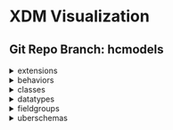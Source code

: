 # XDM Visualization
## Git Repo Branch: hcmodels
<details>
<summary>extensions</summary>
<ul>
<details>
<summary>adobe</summary>
<ul>
<details>
<summary>b2b</summary>
<ul>
<details>
<summary>bizible</summary>
<ul>
<li><a href="http://opensource.adobe.com/xdmVisualization/prod/hcmodels/adobe.b2b.bizible.bizible-account-details.html">bizible-account-details</a></li>
<li><a href="http://opensource.adobe.com/xdmVisualization/prod/hcmodels/adobe.b2b.bizible.bizible-opportunity-details.html">bizible-opportunity-details</a></li>
<li><a href="http://opensource.adobe.com/xdmVisualization/prod/hcmodels/adobe.b2b.bizible.bizible-person-details.html">bizible-person-details</a></li>
</ul>
</details>
<details>
<summary>marketo</summary>
<ul>
<li><a href="http://opensource.adobe.com/xdmVisualization/prod/hcmodels/adobe.b2b.marketo.marketo-web-url.html">marketo-web-url</a></li>
</ul>
</details>
</ul>
</details>
<details>
<summary>experience</summary>
<ul>
<li><a href="http://opensource.adobe.com/xdmVisualization/prod/hcmodels/adobe.experience.aam-experienceevent.html">aam-experienceevent</a></li>
<li><a href="http://opensource.adobe.com/xdmVisualization/prod/hcmodels/adobe.experience.adcloud-experienceevent.html">adcloud-experienceevent</a></li>
<li><a href="http://opensource.adobe.com/xdmVisualization/prod/hcmodels/adobe.experience.adcloud-profile.html">adcloud-profile</a></li>
<details>
<summary>adcloud</summary>
<ul>
<li><a href="http://opensource.adobe.com/xdmVisualization/prod/hcmodels/adobe.experience.adcloud.adcloudsegment.html">adcloudsegment</a></li>
<li><a href="http://opensource.adobe.com/xdmVisualization/prod/hcmodels/adobe.experience.adcloud.addeliverydetails.html">addeliverydetails</a></li>
<li><a href="http://opensource.adobe.com/xdmVisualization/prod/hcmodels/adobe.experience.adcloud.advertisement.html">advertisement</a></li>
<li><a href="http://opensource.adobe.com/xdmVisualization/prod/hcmodels/adobe.experience.adcloud.attributedconversionmodel.html">attributedconversionmodel</a></li>
<li><a href="http://opensource.adobe.com/xdmVisualization/prod/hcmodels/adobe.experience.adcloud.campaign.html">campaign</a></li>
<li><a href="http://opensource.adobe.com/xdmVisualization/prod/hcmodels/adobe.experience.adcloud.conversiondetails.html">conversiondetails</a></li>
<li><a href="http://opensource.adobe.com/xdmVisualization/prod/hcmodels/adobe.experience.adcloud.creative.html">creative</a></li>
<li><a href="http://opensource.adobe.com/xdmVisualization/prod/hcmodels/adobe.experience.adcloud.creative-event.html">creative-event</a></li>
<details>
<summary>dsp</summary>
<ul>
<li><a href="http://opensource.adobe.com/xdmVisualization/prod/hcmodels/adobe.experience.adcloud.dsp.account.html">account</a></li>
<li><a href="http://opensource.adobe.com/xdmVisualization/prod/hcmodels/adobe.experience.adcloud.dsp.advertisement.html">advertisement</a></li>
<li><a href="http://opensource.adobe.com/xdmVisualization/prod/hcmodels/adobe.experience.adcloud.dsp.advertiser.html">advertiser</a></li>
<li><a href="http://opensource.adobe.com/xdmVisualization/prod/hcmodels/adobe.experience.adcloud.dsp.campaign.html">campaign</a></li>
<li><a href="http://opensource.adobe.com/xdmVisualization/prod/hcmodels/adobe.experience.adcloud.dsp.package.html">package</a></li>
<li><a href="http://opensource.adobe.com/xdmVisualization/prod/hcmodels/adobe.experience.adcloud.dsp.placement.html">placement</a></li>
<li><a href="http://opensource.adobe.com/xdmVisualization/prod/hcmodels/adobe.experience.adcloud.dsp.promotedvideo.html">promotedvideo</a></li>
<li><a href="http://opensource.adobe.com/xdmVisualization/prod/hcmodels/adobe.experience.adcloud.dsp.site.html">site</a></li>
</ul>
</details>
<li><a href="http://opensource.adobe.com/xdmVisualization/prod/hcmodels/adobe.experience.adcloud.experienceevent-all.html">experienceevent-all</a></li>
<li><a href="http://opensource.adobe.com/xdmVisualization/prod/hcmodels/adobe.experience.adcloud.fees.html">fees</a></li>
<li><a href="http://opensource.adobe.com/xdmVisualization/prod/hcmodels/adobe.experience.adcloud.inventory.html">inventory</a></li>
<li><a href="http://opensource.adobe.com/xdmVisualization/prod/hcmodels/adobe.experience.adcloud.partnerdata.html">partnerdata</a></li>
<li><a href="http://opensource.adobe.com/xdmVisualization/prod/hcmodels/adobe.experience.adcloud.productdetails.html">productdetails</a></li>
<li><a href="http://opensource.adobe.com/xdmVisualization/prod/hcmodels/adobe.experience.adcloud.profile-all.html">profile-all</a></li>
<details>
<summary>searchads</summary>
<ul>
<li><a href="http://opensource.adobe.com/xdmVisualization/prod/hcmodels/adobe.experience.adcloud.searchads.account.html">account</a></li>
<li><a href="http://opensource.adobe.com/xdmVisualization/prod/hcmodels/adobe.experience.adcloud.searchads.adgroup.html">adgroup</a></li>
<li><a href="http://opensource.adobe.com/xdmVisualization/prod/hcmodels/adobe.experience.adcloud.searchads.aggregateperformancebyad.html">aggregateperformancebyad</a></li>
<li><a href="http://opensource.adobe.com/xdmVisualization/prod/hcmodels/adobe.experience.adcloud.searchads.aggregateperformancebyadbykeyword.html">aggregateperformancebyadbykeyword</a></li>
<li><a href="http://opensource.adobe.com/xdmVisualization/prod/hcmodels/adobe.experience.adcloud.searchads.aggregateperformancebykeyword.html">aggregateperformancebykeyword</a></li>
<li><a href="http://opensource.adobe.com/xdmVisualization/prod/hcmodels/adobe.experience.adcloud.searchads.campaign.html">campaign</a></li>
<li><a href="http://opensource.adobe.com/xdmVisualization/prod/hcmodels/adobe.experience.adcloud.searchads.platform.html">platform</a></li>
<li><a href="http://opensource.adobe.com/xdmVisualization/prod/hcmodels/adobe.experience.adcloud.searchads.portfolio.html">portfolio</a></li>
<li><a href="http://opensource.adobe.com/xdmVisualization/prod/hcmodels/adobe.experience.adcloud.searchads.transactionproperties.html">transactionproperties</a></li>
</ul>
</details>
<details>
<summary>searchadvertising</summary>
<ul>
<li><a href="http://opensource.adobe.com/xdmVisualization/prod/hcmodels/adobe.experience.adcloud.searchadvertising.account.html">account</a></li>
<li><a href="http://opensource.adobe.com/xdmVisualization/prod/hcmodels/adobe.experience.adcloud.searchadvertising.adgroup.html">adgroup</a></li>
<li><a href="http://opensource.adobe.com/xdmVisualization/prod/hcmodels/adobe.experience.adcloud.searchadvertising.aggregateperformancebyad.html">aggregateperformancebyad</a></li>
<li><a href="http://opensource.adobe.com/xdmVisualization/prod/hcmodels/adobe.experience.adcloud.searchadvertising.aggregateperformancebyadbykeyword.html">aggregateperformancebyadbykeyword</a></li>
<li><a href="http://opensource.adobe.com/xdmVisualization/prod/hcmodels/adobe.experience.adcloud.searchadvertising.aggregateperformancebykeyword.html">aggregateperformancebykeyword</a></li>
<li><a href="http://opensource.adobe.com/xdmVisualization/prod/hcmodels/adobe.experience.adcloud.searchadvertising.campaign.html">campaign</a></li>
<li><a href="http://opensource.adobe.com/xdmVisualization/prod/hcmodels/adobe.experience.adcloud.searchadvertising.portfolio.html">portfolio</a></li>
</ul>
</details>
<li><a href="http://opensource.adobe.com/xdmVisualization/prod/hcmodels/adobe.experience.adcloud.segment.html">segment</a></li>
<li><a href="http://opensource.adobe.com/xdmVisualization/prod/hcmodels/adobe.experience.adcloud.stitch.html">stitch</a></li>
<li><a href="http://opensource.adobe.com/xdmVisualization/prod/hcmodels/adobe.experience.adcloud.syncedremarketingaudience.html">syncedremarketingaudience</a></li>
</ul>
</details>
<li><a href="http://opensource.adobe.com/xdmVisualization/prod/hcmodels/adobe.experience.aep-mobile-lifecycle-details.html">aep-mobile-lifecycle-details</a></li>
<li><a href="http://opensource.adobe.com/xdmVisualization/prod/hcmodels/adobe.experience.aep-web-sdk-experienceevent.html">aep-web-sdk-experienceevent</a></li>
<li><a href="http://opensource.adobe.com/xdmVisualization/prod/hcmodels/adobe.experience.analytics-experienceevent.html">analytics-experienceevent</a></li>
<details>
<summary>analytics</summary>
<ul>
<li><a href="http://opensource.adobe.com/xdmVisualization/prod/hcmodels/adobe.experience.analytics.commerce.html">commerce</a></li>
<li><a href="http://opensource.adobe.com/xdmVisualization/prod/hcmodels/adobe.experience.analytics.evars.html">evars</a></li>
<li><a href="http://opensource.adobe.com/xdmVisualization/prod/hcmodels/adobe.experience.analytics.events.html">events</a></li>
<li><a href="http://opensource.adobe.com/xdmVisualization/prod/hcmodels/adobe.experience.analytics.experienceevent-all.html">experienceevent-all</a></li>
<li><a href="http://opensource.adobe.com/xdmVisualization/prod/hcmodels/adobe.experience.analytics.keyedlist.html">keyedlist</a></li>
<li><a href="http://opensource.adobe.com/xdmVisualization/prod/hcmodels/adobe.experience.analytics.keyvalue.html">keyvalue</a></li>
<li><a href="http://opensource.adobe.com/xdmVisualization/prod/hcmodels/adobe.experience.analytics.listdetails.html">listdetails</a></li>
<li><a href="http://opensource.adobe.com/xdmVisualization/prod/hcmodels/adobe.experience.analytics.productlistitem.html">productlistitem</a></li>
</ul>
</details>
<details>
<summary>audiencemanager</summary>
<ul>
<li><a href="http://opensource.adobe.com/xdmVisualization/prod/hcmodels/adobe.experience.audiencemanager.experienceevent-all.html">experienceevent-all</a></li>
<li><a href="http://opensource.adobe.com/xdmVisualization/prod/hcmodels/adobe.experience.audiencemanager.segmentdefinition.html">segmentdefinition</a></li>
<li><a href="http://opensource.adobe.com/xdmVisualization/prod/hcmodels/adobe.experience.audiencemanager.segmentfolder.html">segmentfolder</a></li>
</ul>
</details>
<li><a href="http://opensource.adobe.com/xdmVisualization/prod/hcmodels/adobe.experience.campaign-experienceevent.html">campaign-experienceevent</a></li>
<details>
<summary>campaign</summary>
<ul>
<li><a href="http://opensource.adobe.com/xdmVisualization/prod/hcmodels/adobe.experience.campaign.address.html">address</a></li>
<li><a href="http://opensource.adobe.com/xdmVisualization/prod/hcmodels/adobe.experience.campaign.experienceevent-all.html">experienceevent-all</a></li>
<li><a href="http://opensource.adobe.com/xdmVisualization/prod/hcmodels/adobe.experience.campaign.experienceevent-campaign-delivery-log.html">experienceevent-campaign-delivery-log</a></li>
<li><a href="http://opensource.adobe.com/xdmVisualization/prod/hcmodels/adobe.experience.campaign.experienceevent-campaign-tracking-log.html">experienceevent-campaign-tracking-log</a></li>
<li><a href="http://opensource.adobe.com/xdmVisualization/prod/hcmodels/adobe.experience.campaign.experienceevent-profile-owning-entities.html">experienceevent-profile-owning-entities</a></li>
<li><a href="http://opensource.adobe.com/xdmVisualization/prod/hcmodels/adobe.experience.campaign.experienceevent-profile-personal-details.html">experienceevent-profile-personal-details</a></li>
<li><a href="http://opensource.adobe.com/xdmVisualization/prod/hcmodels/adobe.experience.campaign.experienceevent-profile-preferences-details.html">experienceevent-profile-preferences-details</a></li>
<li><a href="http://opensource.adobe.com/xdmVisualization/prod/hcmodels/adobe.experience.campaign.experienceevent-profile-push-details.html">experienceevent-profile-push-details</a></li>
<li><a href="http://opensource.adobe.com/xdmVisualization/prod/hcmodels/adobe.experience.campaign.experienceevent-profile-segmentation.html">experienceevent-profile-segmentation</a></li>
<li><a href="http://opensource.adobe.com/xdmVisualization/prod/hcmodels/adobe.experience.campaign.experienceevent-profile-subscriptions.html">experienceevent-profile-subscriptions</a></li>
<li><a href="http://opensource.adobe.com/xdmVisualization/prod/hcmodels/adobe.experience.campaign.experienceevent-profile-test-profile.html">experienceevent-profile-test-profile</a></li>
<li><a href="http://opensource.adobe.com/xdmVisualization/prod/hcmodels/adobe.experience.campaign.experienceevent-profile-work-details.html">experienceevent-profile-work-details</a></li>
<li><a href="http://opensource.adobe.com/xdmVisualization/prod/hcmodels/adobe.experience.campaign.feedbackevent.html">feedbackevent</a></li>
<li><a href="http://opensource.adobe.com/xdmVisualization/prod/hcmodels/adobe.experience.campaign.journeyaifatigue.html">journeyaifatigue</a></li>
<li><a href="http://opensource.adobe.com/xdmVisualization/prod/hcmodels/adobe.experience.campaign.journeyaiscores.html">journeyaiscores</a></li>
<li><a href="http://opensource.adobe.com/xdmVisualization/prod/hcmodels/adobe.experience.campaign.mutationevent.html">mutationevent</a></li>
<li><a href="http://opensource.adobe.com/xdmVisualization/prod/hcmodels/adobe.experience.campaign.notificationsubscription.html">notificationsubscription</a></li>
<li><a href="http://opensource.adobe.com/xdmVisualization/prod/hcmodels/adobe.experience.campaign.notificationsubscriptiontarget.html">notificationsubscriptiontarget</a></li>
<li><a href="http://opensource.adobe.com/xdmVisualization/prod/hcmodels/adobe.experience.campaign.notificationunsubscriptiondetails.html">notificationunsubscriptiondetails</a></li>
<li><a href="http://opensource.adobe.com/xdmVisualization/prod/hcmodels/adobe.experience.campaign.offer-detail.html">offer-detail</a></li>
<li><a href="http://opensource.adobe.com/xdmVisualization/prod/hcmodels/adobe.experience.campaign.offer-proposition-detail.html">offer-proposition-detail</a></li>
<li><a href="http://opensource.adobe.com/xdmVisualization/prod/hcmodels/adobe.experience.campaign.offer-response-detail.html">offer-response-detail</a></li>
<details>
<summary>orchestration</summary>
<ul>
<li><a href="http://opensource.adobe.com/xdmVisualization/prod/hcmodels/adobe.experience.campaign.orchestration.eventid.html">eventid</a></li>
<li><a href="http://opensource.adobe.com/xdmVisualization/prod/hcmodels/adobe.experience.campaign.orchestration.experienceevent.html">experienceevent</a></li>
<li><a href="http://opensource.adobe.com/xdmVisualization/prod/hcmodels/adobe.experience.campaign.orchestration.orchestrationdetails.html">orchestrationdetails</a></li>
<li><a href="http://opensource.adobe.com/xdmVisualization/prod/hcmodels/adobe.experience.campaign.orchestration.reportingevent.html">reportingevent</a></li>
<li><a href="http://opensource.adobe.com/xdmVisualization/prod/hcmodels/adobe.experience.campaign.orchestration.reportingeventmetrics.html">reportingeventmetrics</a></li>
<li><a href="http://opensource.adobe.com/xdmVisualization/prod/hcmodels/adobe.experience.campaign.orchestration.reportingexternalevent.html">reportingexternalevent</a></li>
</ul>
</details>
<li><a href="http://opensource.adobe.com/xdmVisualization/prod/hcmodels/adobe.experience.campaign.profile-all.html">profile-all</a></li>
<li><a href="http://opensource.adobe.com/xdmVisualization/prod/hcmodels/adobe.experience.campaign.profile-snapshot.html">profile-snapshot</a></li>
</ul>
</details>
<li><a href="http://opensource.adobe.com/xdmVisualization/prod/hcmodels/adobe.experience.consumer-experienceevent.html">consumer-experienceevent</a></li>
<details>
<summary>customerJourneyManagement</summary>
<ul>
<li><a href="http://opensource.adobe.com/xdmVisualization/prod/hcmodels/adobe.experience.customerJourneyManagement.message-delivery-feedback.html">message-delivery-feedback</a></li>
<li><a href="http://opensource.adobe.com/xdmVisualization/prod/hcmodels/adobe.experience.customerJourneyManagement.message-interaction.html">message-interaction</a></li>
<li><a href="http://opensource.adobe.com/xdmVisualization/prod/hcmodels/adobe.experience.customerJourneyManagement.messageexecution.html">messageexecution</a></li>
<li><a href="http://opensource.adobe.com/xdmVisualization/prod/hcmodels/adobe.experience.customerJourneyManagement.messageprofile.html">messageprofile</a></li>
<li><a href="http://opensource.adobe.com/xdmVisualization/prod/hcmodels/adobe.experience.customerJourneyManagement.offers.html">offers</a></li>
<li><a href="http://opensource.adobe.com/xdmVisualization/prod/hcmodels/adobe.experience.customerJourneyManagement.processing-flow-timeline.html">processing-flow-timeline</a></li>
<li><a href="http://opensource.adobe.com/xdmVisualization/prod/hcmodels/adobe.experience.customerJourneyManagement.profile-counters-v2.html">profile-counters-v2</a></li>
<li><a href="http://opensource.adobe.com/xdmVisualization/prod/hcmodels/adobe.experience.customerJourneyManagement.secondary-recipient-detail.html">secondary-recipient-detail</a></li>
</ul>
</details>
<details>
<summary>decisioning</summary>
<ul>
<li><a href="http://opensource.adobe.com/xdmVisualization/prod/hcmodels/adobe.experience.decisioning.activity.html">activity</a></li>
<li><a href="http://opensource.adobe.com/xdmVisualization/prod/hcmodels/adobe.experience.decisioning.activity-detail.html">activity-detail</a></li>
<li><a href="http://opensource.adobe.com/xdmVisualization/prod/hcmodels/adobe.experience.decisioning.calendar-constraint-details.html">calendar-constraint-details</a></li>
<li><a href="http://opensource.adobe.com/xdmVisualization/prod/hcmodels/adobe.experience.decisioning.calendar-constraints.html">calendar-constraints</a></li>
<li><a href="http://opensource.adobe.com/xdmVisualization/prod/hcmodels/adobe.experience.decisioning.content-component-details.html">content-component-details</a></li>
<li><a href="http://opensource.adobe.com/xdmVisualization/prod/hcmodels/adobe.experience.decisioning.content-details.html">content-details</a></li>
<li><a href="http://opensource.adobe.com/xdmVisualization/prod/hcmodels/adobe.experience.decisioning.contents.html">contents</a></li>
<li><a href="http://opensource.adobe.com/xdmVisualization/prod/hcmodels/adobe.experience.decisioning.criteria.html">criteria</a></li>
<li><a href="http://opensource.adobe.com/xdmVisualization/prod/hcmodels/adobe.experience.decisioning.criterion-details.html">criterion-details</a></li>
<li><a href="http://opensource.adobe.com/xdmVisualization/prod/hcmodels/adobe.experience.decisioning.decision-scope.html">decision-scope</a></li>
<li><a href="http://opensource.adobe.com/xdmVisualization/prod/hcmodels/adobe.experience.decisioning.decisionevent.html">decisionevent</a></li>
<li><a href="http://opensource.adobe.com/xdmVisualization/prod/hcmodels/adobe.experience.decisioning.decisionevent-all.html">decisionevent-all</a></li>
<li><a href="http://opensource.adobe.com/xdmVisualization/prod/hcmodels/adobe.experience.decisioning.experienceevent-proposition-interaction.html">experienceevent-proposition-interaction</a></li>
<li><a href="http://opensource.adobe.com/xdmVisualization/prod/hcmodels/adobe.experience.decisioning.fallback-content-option.html">fallback-content-option</a></li>
<li><a href="http://opensource.adobe.com/xdmVisualization/prod/hcmodels/adobe.experience.decisioning.filter.html">filter</a></li>
<li><a href="http://opensource.adobe.com/xdmVisualization/prod/hcmodels/adobe.experience.decisioning.frequency-capping-constraints.html">frequency-capping-constraints</a></li>
<li><a href="http://opensource.adobe.com/xdmVisualization/prod/hcmodels/adobe.experience.decisioning.interaction-measurement-details.html">interaction-measurement-details</a></li>
<li><a href="http://opensource.adobe.com/xdmVisualization/prod/hcmodels/adobe.experience.decisioning.lifecycle-status.html">lifecycle-status</a></li>
<li><a href="http://opensource.adobe.com/xdmVisualization/prod/hcmodels/adobe.experience.decisioning.option.html">option</a></li>
<li><a href="http://opensource.adobe.com/xdmVisualization/prod/hcmodels/adobe.experience.decisioning.option-detail.html">option-detail</a></li>
<li><a href="http://opensource.adobe.com/xdmVisualization/prod/hcmodels/adobe.experience.decisioning.option-selection-details.html">option-selection-details</a></li>
<li><a href="http://opensource.adobe.com/xdmVisualization/prod/hcmodels/adobe.experience.decisioning.personalized-content-option.html">personalized-content-option</a></li>
<li><a href="http://opensource.adobe.com/xdmVisualization/prod/hcmodels/adobe.experience.decisioning.placement.html">placement</a></li>
<li><a href="http://opensource.adobe.com/xdmVisualization/prod/hcmodels/adobe.experience.decisioning.placement-detail.html">placement-detail</a></li>
<li><a href="http://opensource.adobe.com/xdmVisualization/prod/hcmodels/adobe.experience.decisioning.profile-constraint-details.html">profile-constraint-details</a></li>
<li><a href="http://opensource.adobe.com/xdmVisualization/prod/hcmodels/adobe.experience.decisioning.profile-constraints.html">profile-constraints</a></li>
<li><a href="http://opensource.adobe.com/xdmVisualization/prod/hcmodels/adobe.experience.decisioning.proposition.html">proposition</a></li>
<li><a href="http://opensource.adobe.com/xdmVisualization/prod/hcmodels/adobe.experience.decisioning.proposition-detail.html">proposition-detail</a></li>
<li><a href="http://opensource.adobe.com/xdmVisualization/prod/hcmodels/adobe.experience.decisioning.proposition-details.html">proposition-details</a></li>
<li><a href="http://opensource.adobe.com/xdmVisualization/prod/hcmodels/adobe.experience.decisioning.proposition-interaction-detail.html">proposition-interaction-detail</a></li>
<li><a href="http://opensource.adobe.com/xdmVisualization/prod/hcmodels/adobe.experience.decisioning.proposition-metric-profile.html">proposition-metric-profile</a></li>
<li><a href="http://opensource.adobe.com/xdmVisualization/prod/hcmodels/adobe.experience.decisioning.proposition-metric-total.html">proposition-metric-total</a></li>
<li><a href="http://opensource.adobe.com/xdmVisualization/prod/hcmodels/adobe.experience.decisioning.ranking.html">ranking</a></li>
<li><a href="http://opensource.adobe.com/xdmVisualization/prod/hcmodels/adobe.experience.decisioning.ranking-details.html">ranking-details</a></li>
<li><a href="http://opensource.adobe.com/xdmVisualization/prod/hcmodels/adobe.experience.decisioning.scope-details.html">scope-details</a></li>
<li><a href="http://opensource.adobe.com/xdmVisualization/prod/hcmodels/adobe.experience.decisioning.strategy-details.html">strategy-details</a></li>
<li><a href="http://opensource.adobe.com/xdmVisualization/prod/hcmodels/adobe.experience.decisioning.tag.html">tag</a></li>
<li><a href="http://opensource.adobe.com/xdmVisualization/prod/hcmodels/adobe.experience.decisioning.tags.html">tags</a></li>
</ul>
</details>
<li><a href="http://opensource.adobe.com/xdmVisualization/prod/hcmodels/adobe.experience.edge-autofilled-environment-details.html">edge-autofilled-environment-details</a></li>
<li><a href="http://opensource.adobe.com/xdmVisualization/prod/hcmodels/adobe.experience.experienceevent-edgeregion.html">experienceevent-edgeregion</a></li>
<li><a href="http://opensource.adobe.com/xdmVisualization/prod/hcmodels/adobe.experience.implementations.html">implementations</a></li>
<li><a href="http://opensource.adobe.com/xdmVisualization/prod/hcmodels/adobe.experience.implementations-ext.html">implementations-ext</a></li>
<details>
<summary>intelligentServices</summary>
<ul>
<li><a href="http://opensource.adobe.com/xdmVisualization/prod/hcmodels/adobe.experience.intelligentServices.profile-journeyai-engagementscores.html">profile-journeyai-engagementscores</a></li>
<li><a href="http://opensource.adobe.com/xdmVisualization/prod/hcmodels/adobe.experience.intelligentServices.profile-journeyai-sendtimeoptimization.html">profile-journeyai-sendtimeoptimization</a></li>
</ul>
</details>
<details>
<summary>journeyOrchestration</summary>
<ul>
<li><a href="http://opensource.adobe.com/xdmVisualization/prod/hcmodels/adobe.experience.journeyOrchestration.journeyOrchestrationClassification.html">journeyOrchestrationClassification</a></li>
<li><a href="http://opensource.adobe.com/xdmVisualization/prod/hcmodels/adobe.experience.journeyOrchestration.journeyOrchestrationDebugInfo.html">journeyOrchestrationDebugInfo</a></li>
<li><a href="http://opensource.adobe.com/xdmVisualization/prod/hcmodels/adobe.experience.journeyOrchestration.journeyOrchestrationIdentity.html">journeyOrchestrationIdentity</a></li>
<li><a href="http://opensource.adobe.com/xdmVisualization/prod/hcmodels/adobe.experience.journeyOrchestration.journeyOrchestrationJourney.html">journeyOrchestrationJourney</a></li>
<li><a href="http://opensource.adobe.com/xdmVisualization/prod/hcmodels/adobe.experience.journeyOrchestration.journeyOrchestrationServiceEventsDispatcher.html">journeyOrchestrationServiceEventsDispatcher</a></li>
<li><a href="http://opensource.adobe.com/xdmVisualization/prod/hcmodels/adobe.experience.journeyOrchestration.journeyOrchestrationServiceEventsSegmentExportJob.html">journeyOrchestrationServiceEventsSegmentExportJob</a></li>
<li><a href="http://opensource.adobe.com/xdmVisualization/prod/hcmodels/adobe.experience.journeyOrchestration.journeyOrchestrationServiceEventsStateMachine.html">journeyOrchestrationServiceEventsStateMachine</a></li>
<details>
<summary>stepEvents</summary>
<ul>
<li><a href="http://opensource.adobe.com/xdmVisualization/prod/hcmodels/adobe.experience.journeyOrchestration.stepEvents.journeyClass.html">journeyClass</a></li>
<li><a href="http://opensource.adobe.com/xdmVisualization/prod/hcmodels/adobe.experience.journeyOrchestration.stepEvents.journeyStepEventActionExecutionFieldsMixin.html">journeyStepEventActionExecutionFieldsMixin</a></li>
<li><a href="http://opensource.adobe.com/xdmVisualization/prod/hcmodels/adobe.experience.journeyOrchestration.stepEvents.journeyStepEventClass.html">journeyStepEventClass</a></li>
<li><a href="http://opensource.adobe.com/xdmVisualization/prod/hcmodels/adobe.experience.journeyOrchestration.stepEvents.journeyStepEventCommonFieldsMixin.html">journeyStepEventCommonFieldsMixin</a></li>
<li><a href="http://opensource.adobe.com/xdmVisualization/prod/hcmodels/adobe.experience.journeyOrchestration.stepEvents.journeyStepEventDataFetchFieldsMixin.html">journeyStepEventDataFetchFieldsMixin</a></li>
<li><a href="http://opensource.adobe.com/xdmVisualization/prod/hcmodels/adobe.experience.journeyOrchestration.stepEvents.journeyStepEventIdentityFieldsMixin.html">journeyStepEventIdentityFieldsMixin</a></li>
<li><a href="http://opensource.adobe.com/xdmVisualization/prod/hcmodels/adobe.experience.journeyOrchestration.stepEvents.journeyStepEventJourneyFieldsMixin.html">journeyStepEventJourneyFieldsMixin</a></li>
</ul>
</details>
</ul>
</details>
<li><a href="http://opensource.adobe.com/xdmVisualization/prod/hcmodels/adobe.experience.mobile-lifecycle-details-test.html">mobile-lifecycle-details-test</a></li>
<details>
<summary>offer-management</summary>
<ul>
<li><a href="http://opensource.adobe.com/xdmVisualization/prod/hcmodels/adobe.experience.offer-management.offer-activity-detail.html">offer-activity-detail</a></li>
<li><a href="http://opensource.adobe.com/xdmVisualization/prod/hcmodels/adobe.experience.offer-management.offer-detail.html">offer-detail</a></li>
<li><a href="http://opensource.adobe.com/xdmVisualization/prod/hcmodels/adobe.experience.offer-management.proposition-response-detail.html">proposition-response-detail</a></li>
</ul>
</details>
<li><a href="http://opensource.adobe.com/xdmVisualization/prod/hcmodels/adobe.experience.profile-edgeregion.html">profile-edgeregion</a></li>
<details>
<summary>profile</summary>
<ul>
<li><a href="http://opensource.adobe.com/xdmVisualization/prod/hcmodels/adobe.experience.profile.experienceevent-shared.html">experienceevent-shared</a></li>
<li><a href="http://opensource.adobe.com/xdmVisualization/prod/hcmodels/adobe.experience.profile.profile-all.html">profile-all</a></li>
</ul>
</details>
<li><a href="http://opensource.adobe.com/xdmVisualization/prod/hcmodels/adobe.experience.target-experienceevent.html">target-experienceevent</a></li>
<details>
<summary>target</summary>
<ul>
<details>
<summary>activity</summary>
<ul>
<details>
<summary>activityevent</summary>
<ul>
<li><a href="http://opensource.adobe.com/xdmVisualization/prod/hcmodels/adobe.experience.target.activity.activityevent.context.html">context</a></li>
<li><a href="http://opensource.adobe.com/xdmVisualization/prod/hcmodels/adobe.experience.target.activity.activityevent.optionevent.html">optionevent</a></li>
<li><a href="http://opensource.adobe.com/xdmVisualization/prod/hcmodels/adobe.experience.target.activity.activityevent.segmentevent.html">segmentevent</a></li>
</ul>
</details>
<li><a href="http://opensource.adobe.com/xdmVisualization/prod/hcmodels/adobe.experience.target.activity.preview.html">preview</a></li>
</ul>
</details>
<li><a href="http://opensource.adobe.com/xdmVisualization/prod/hcmodels/adobe.experience.target.experienceevent-all.html">experienceevent-all</a></li>
<li><a href="http://opensource.adobe.com/xdmVisualization/prod/hcmodels/adobe.experience.target.experienceevent-shared.html">experienceevent-shared</a></li>
</ul>
</details>
<details>
<summary>workfront</summary>
<ul>
<li><a href="http://opensource.adobe.com/xdmVisualization/prod/hcmodels/adobe.experience.workfront.changeevent.html">changeevent</a></li>
<li><a href="http://opensource.adobe.com/xdmVisualization/prod/hcmodels/adobe.experience.workfront.opTask.html">opTask</a></li>
<li><a href="http://opensource.adobe.com/xdmVisualization/prod/hcmodels/adobe.experience.workfront.portfolio.html">portfolio</a></li>
<li><a href="http://opensource.adobe.com/xdmVisualization/prod/hcmodels/adobe.experience.workfront.program.html">program</a></li>
<li><a href="http://opensource.adobe.com/xdmVisualization/prod/hcmodels/adobe.experience.workfront.project.html">project</a></li>
<li><a href="http://opensource.adobe.com/xdmVisualization/prod/hcmodels/adobe.experience.workfront.task.html">task</a></li>
<li><a href="http://opensource.adobe.com/xdmVisualization/prod/hcmodels/adobe.experience.workfront.workobject.html">workobject</a></li>
</ul>
</details>
</ul>
</details>
</ul>
</details>
<details>
<summary>airship</summary>
<ul>
<li><a href="http://opensource.adobe.com/xdmVisualization/prod/hcmodels/airship.airship-event.html">airship-event</a></li>
</ul>
</details>
<details>
<summary>facebook</summary>
<ul>
<li><a href="http://opensource.adobe.com/xdmVisualization/prod/hcmodels/facebook.facebook-conversion-event.html">facebook-conversion-event</a></li>
</ul>
</details>
</ul>
</details>
<details>
<summary>behaviors</summary>
<ul>
<li><a href="http://opensource.adobe.com/xdmVisualization/prod/hcmodels/behaviors.record.html">record</a></li>
<li><a href="http://opensource.adobe.com/xdmVisualization/prod/hcmodels/behaviors.time-series.html">time-series</a></li>
</ul>
</details>
<details>
<summary>classes</summary>
<ul>
<li><a href="http://opensource.adobe.com/xdmVisualization/prod/hcmodels/classes.aircraft.html">aircraft</a></li>
<details>
<summary>b2b</summary>
<ul>
<li><a href="http://opensource.adobe.com/xdmVisualization/prod/hcmodels/classes.b2b.account.html">account</a></li>
<li><a href="http://opensource.adobe.com/xdmVisualization/prod/hcmodels/classes.b2b.account-person.html">account-person</a></li>
<li><a href="http://opensource.adobe.com/xdmVisualization/prod/hcmodels/classes.b2b.marketing-list.html">marketing-list</a></li>
<li><a href="http://opensource.adobe.com/xdmVisualization/prod/hcmodels/classes.b2b.marketing-list-member.html">marketing-list-member</a></li>
<li><a href="http://opensource.adobe.com/xdmVisualization/prod/hcmodels/classes.b2b.opportunity.html">opportunity</a></li>
<li><a href="http://opensource.adobe.com/xdmVisualization/prod/hcmodels/classes.b2b.opportunity-contact-role.html">opportunity-contact-role</a></li>
<li><a href="http://opensource.adobe.com/xdmVisualization/prod/hcmodels/classes.b2b.opportunity-person.html">opportunity-person</a></li>
</ul>
</details>
<li><a href="http://opensource.adobe.com/xdmVisualization/prod/hcmodels/classes.campaign.html">campaign</a></li>
<li><a href="http://opensource.adobe.com/xdmVisualization/prod/hcmodels/classes.campaign-member.html">campaign-member</a></li>
<li><a href="http://opensource.adobe.com/xdmVisualization/prod/hcmodels/classes.experienceevent.html">experienceevent</a></li>
<details>
<summary>fsi</summary>
<ul>
<li><a href="http://opensource.adobe.com/xdmVisualization/prod/hcmodels/classes.fsi.atm.html">atm</a></li>
<li><a href="http://opensource.adobe.com/xdmVisualization/prod/hcmodels/classes.fsi.branch.html">branch</a></li>
<li><a href="http://opensource.adobe.com/xdmVisualization/prod/hcmodels/classes.fsi.policy.html">policy</a></li>
</ul>
</details>
<li><a href="http://opensource.adobe.com/xdmVisualization/prod/hcmodels/classes.graphs.html">graphs</a></li>
<li><a href="http://opensource.adobe.com/xdmVisualization/prod/hcmodels/classes.healthcare-plan.html">healthcare-plan</a></li>
<li><a href="http://opensource.adobe.com/xdmVisualization/prod/hcmodels/classes.loan.html">loan</a></li>
<li><a href="http://opensource.adobe.com/xdmVisualization/prod/hcmodels/classes.lodging-product.html">lodging-product</a></li>
<li><a href="http://opensource.adobe.com/xdmVisualization/prod/hcmodels/classes.product.html">product</a></li>
<li><a href="http://opensource.adobe.com/xdmVisualization/prod/hcmodels/classes.profile.html">profile</a></li>
<li><a href="http://opensource.adobe.com/xdmVisualization/prod/hcmodels/classes.promotion.html">promotion</a></li>
<li><a href="http://opensource.adobe.com/xdmVisualization/prod/hcmodels/classes.restaurant.html">restaurant</a></li>
<li><a href="http://opensource.adobe.com/xdmVisualization/prod/hcmodels/classes.segmentdefinition.html">segmentdefinition</a></li>
<li><a href="http://opensource.adobe.com/xdmVisualization/prod/hcmodels/classes.summary_metrics.html">summary_metrics</a></li>
<li><a href="http://opensource.adobe.com/xdmVisualization/prod/hcmodels/classes.vehicle-product.html">vehicle-product</a></li>
</ul>
</details>
<details>
<summary>datatypes</summary>
<ul>
<li><a href="http://opensource.adobe.com/xdmVisualization/prod/hcmodels/datatypes.application.html">application</a></li>
<details>
<summary>auditing</summary>
<ul>
<li><a href="http://opensource.adobe.com/xdmVisualization/prod/hcmodels/datatypes.auditing.auditable.html">auditable</a></li>
<li><a href="http://opensource.adobe.com/xdmVisualization/prod/hcmodels/datatypes.auditing.external-source-system-audit.html">external-source-system-audit</a></li>
</ul>
</details>
<details>
<summary>b2b</summary>
<ul>
<li><a href="http://opensource.adobe.com/xdmVisualization/prod/hcmodels/datatypes.b2b.account-organization.html">account-organization</a></li>
<li><a href="http://opensource.adobe.com/xdmVisualization/prod/hcmodels/datatypes.b2b.b2b-source.html">b2b-source</a></li>
<li><a href="http://opensource.adobe.com/xdmVisualization/prod/hcmodels/datatypes.b2b.organization.html">organization</a></li>
<li><a href="http://opensource.adobe.com/xdmVisualization/prod/hcmodels/datatypes.b2b.orgunit.html">orgunit</a></li>
</ul>
</details>
<li><a href="http://opensource.adobe.com/xdmVisualization/prod/hcmodels/datatypes.browserdetails.html">browserdetails</a></li>
<li><a href="http://opensource.adobe.com/xdmVisualization/prod/hcmodels/datatypes.cart.html">cart</a></li>
<details>
<summary>channels</summary>
<ul>
<li><a href="http://opensource.adobe.com/xdmVisualization/prod/hcmodels/datatypes.channels.application.html">application</a></li>
<li><a href="http://opensource.adobe.com/xdmVisualization/prod/hcmodels/datatypes.channels.channel.html">channel</a></li>
<li><a href="http://opensource.adobe.com/xdmVisualization/prod/hcmodels/datatypes.channels.phone.html">phone</a></li>
</ul>
</details>
<details>
<summary>consent</summary>
<ul>
<li><a href="http://opensource.adobe.com/xdmVisualization/prod/hcmodels/datatypes.consent.consent-field.html">consent-field</a></li>
<li><a href="http://opensource.adobe.com/xdmVisualization/prod/hcmodels/datatypes.consent.consent-preferences.html">consent-preferences</a></li>
<li><a href="http://opensource.adobe.com/xdmVisualization/prod/hcmodels/datatypes.consent.consentstring.html">consentstring</a></li>
<li><a href="http://opensource.adobe.com/xdmVisualization/prod/hcmodels/datatypes.consent.marketing-field-basic.html">marketing-field-basic</a></li>
<li><a href="http://opensource.adobe.com/xdmVisualization/prod/hcmodels/datatypes.consent.marketing-field-subscription.html">marketing-field-subscription</a></li>
<li><a href="http://opensource.adobe.com/xdmVisualization/prod/hcmodels/datatypes.consent.personalization-field.html">personalization-field</a></li>
</ul>
</details>
<li><a href="http://opensource.adobe.com/xdmVisualization/prod/hcmodels/datatypes.currency.html">currency</a></li>
<details>
<summary>data</summary>
<ul>
<li><a href="http://opensource.adobe.com/xdmVisualization/prod/hcmodels/datatypes.data.cart-abandons.html">cart-abandons</a></li>
<li><a href="http://opensource.adobe.com/xdmVisualization/prod/hcmodels/datatypes.data.datasource.html">datasource</a></li>
<li><a href="http://opensource.adobe.com/xdmVisualization/prod/hcmodels/datatypes.data.measure.html">measure</a></li>
<li><a href="http://opensource.adobe.com/xdmVisualization/prod/hcmodels/datatypes.data.metricdefinition.html">metricdefinition</a></li>
<li><a href="http://opensource.adobe.com/xdmVisualization/prod/hcmodels/datatypes.data.opens.html">opens</a></li>
<li><a href="http://opensource.adobe.com/xdmVisualization/prod/hcmodels/datatypes.data.order.html">order</a></li>
<li><a href="http://opensource.adobe.com/xdmVisualization/prod/hcmodels/datatypes.data.pageviews.html">pageviews</a></li>
<li><a href="http://opensource.adobe.com/xdmVisualization/prod/hcmodels/datatypes.data.paymentitem.html">paymentitem</a></li>
<li><a href="http://opensource.adobe.com/xdmVisualization/prod/hcmodels/datatypes.data.record-timeseries-events.html">record-timeseries-events</a></li>
</ul>
</details>
<details>
<summary>demographic</summary>
<ul>
<li><a href="http://opensource.adobe.com/xdmVisualization/prod/hcmodels/datatypes.demographic.address.html">address</a></li>
<li><a href="http://opensource.adobe.com/xdmVisualization/prod/hcmodels/datatypes.demographic.emailaddress.html">emailaddress</a></li>
<li><a href="http://opensource.adobe.com/xdmVisualization/prod/hcmodels/datatypes.demographic.geo.html">geo</a></li>
<li><a href="http://opensource.adobe.com/xdmVisualization/prod/hcmodels/datatypes.demographic.geounit.html">geounit</a></li>
<li><a href="http://opensource.adobe.com/xdmVisualization/prod/hcmodels/datatypes.demographic.phonenumber.html">phonenumber</a></li>
<li><a href="http://opensource.adobe.com/xdmVisualization/prod/hcmodels/datatypes.demographic.place.html">place</a></li>
</ul>
</details>
<details>
<summary>deprecated</summary>
<ul>
<li><a href="http://opensource.adobe.com/xdmVisualization/prod/hcmodels/datatypes.deprecated.bounces.html">bounces</a></li>
<li><a href="http://opensource.adobe.com/xdmVisualization/prod/hcmodels/datatypes.deprecated.checkouts.html">checkouts</a></li>
<li><a href="http://opensource.adobe.com/xdmVisualization/prod/hcmodels/datatypes.deprecated.impressions.html">impressions</a></li>
<li><a href="http://opensource.adobe.com/xdmVisualization/prod/hcmodels/datatypes.deprecated.linkclicks.html">linkclicks</a></li>
<li><a href="http://opensource.adobe.com/xdmVisualization/prod/hcmodels/datatypes.deprecated.mirror-pages.html">mirror-pages</a></li>
<li><a href="http://opensource.adobe.com/xdmVisualization/prod/hcmodels/datatypes.deprecated.non-deliverables.html">non-deliverables</a></li>
<li><a href="http://opensource.adobe.com/xdmVisualization/prod/hcmodels/datatypes.deprecated.not-sent.html">not-sent</a></li>
<li><a href="http://opensource.adobe.com/xdmVisualization/prod/hcmodels/datatypes.deprecated.poi-entries.html">poi-entries</a></li>
<li><a href="http://opensource.adobe.com/xdmVisualization/prod/hcmodels/datatypes.deprecated.poi-exits.html">poi-exits</a></li>
<li><a href="http://opensource.adobe.com/xdmVisualization/prod/hcmodels/datatypes.deprecated.product-list-adds.html">product-list-adds</a></li>
<li><a href="http://opensource.adobe.com/xdmVisualization/prod/hcmodels/datatypes.deprecated.product-list-opens.html">product-list-opens</a></li>
<li><a href="http://opensource.adobe.com/xdmVisualization/prod/hcmodels/datatypes.deprecated.product-list-removals.html">product-list-removals</a></li>
<li><a href="http://opensource.adobe.com/xdmVisualization/prod/hcmodels/datatypes.deprecated.product-list-reopens.html">product-list-reopens</a></li>
<li><a href="http://opensource.adobe.com/xdmVisualization/prod/hcmodels/datatypes.deprecated.product-list-views.html">product-list-views</a></li>
<li><a href="http://opensource.adobe.com/xdmVisualization/prod/hcmodels/datatypes.deprecated.product-views.html">product-views</a></li>
<li><a href="http://opensource.adobe.com/xdmVisualization/prod/hcmodels/datatypes.deprecated.purchases.html">purchases</a></li>
<li><a href="http://opensource.adobe.com/xdmVisualization/prod/hcmodels/datatypes.deprecated.save-for-laters.html">save-for-laters</a></li>
<li><a href="http://opensource.adobe.com/xdmVisualization/prod/hcmodels/datatypes.deprecated.sends.html">sends</a></li>
<li><a href="http://opensource.adobe.com/xdmVisualization/prod/hcmodels/datatypes.deprecated.unsubscriptions.html">unsubscriptions</a></li>
<li><a href="http://opensource.adobe.com/xdmVisualization/prod/hcmodels/datatypes.deprecated.user-complaints.html">user-complaints</a></li>
</ul>
</details>
<li><a href="http://opensource.adobe.com/xdmVisualization/prod/hcmodels/datatypes.device.html">device</a></li>
<li><a href="http://opensource.adobe.com/xdmVisualization/prod/hcmodels/datatypes.enduserids.html">enduserids</a></li>
<li><a href="http://opensource.adobe.com/xdmVisualization/prod/hcmodels/datatypes.environment.html">environment</a></li>
<details>
<summary>external</summary>
<ul>
<details>
<summary>id3</summary>
<ul>
<li><a href="http://opensource.adobe.com/xdmVisualization/prod/hcmodels/datatypes.external.id3.audio.html">audio</a></li>
</ul>
</details>
<details>
<summary>iptc</summary>
<ul>
<li><a href="http://opensource.adobe.com/xdmVisualization/prod/hcmodels/datatypes.external.iptc.creator.html">creator</a></li>
<li><a href="http://opensource.adobe.com/xdmVisualization/prod/hcmodels/datatypes.external.iptc.episode.html">episode</a></li>
<li><a href="http://opensource.adobe.com/xdmVisualization/prod/hcmodels/datatypes.external.iptc.rating.html">rating</a></li>
<li><a href="http://opensource.adobe.com/xdmVisualization/prod/hcmodels/datatypes.external.iptc.season.html">season</a></li>
<li><a href="http://opensource.adobe.com/xdmVisualization/prod/hcmodels/datatypes.external.iptc.series.html">series</a></li>
</ul>
</details>
<details>
<summary>schema</summary>
<ul>
<li><a href="http://opensource.adobe.com/xdmVisualization/prod/hcmodels/datatypes.external.schema.geocircle.html">geocircle</a></li>
<li><a href="http://opensource.adobe.com/xdmVisualization/prod/hcmodels/datatypes.external.schema.geocoordinates.html">geocoordinates</a></li>
<li><a href="http://opensource.adobe.com/xdmVisualization/prod/hcmodels/datatypes.external.schema.geoshape.html">geoshape</a></li>
</ul>
</details>
</ul>
</details>
<li><a href="http://opensource.adobe.com/xdmVisualization/prod/hcmodels/datatypes.identity.html">identity</a></li>
<li><a href="http://opensource.adobe.com/xdmVisualization/prod/hcmodels/datatypes.identityitem.html">identityitem</a></li>
<details>
<summary>industry-verticals</summary>
<ul>
<li><a href="http://opensource.adobe.com/xdmVisualization/prod/hcmodels/datatypes.industry-verticals.claim.html">claim</a></li>
<li><a href="http://opensource.adobe.com/xdmVisualization/prod/hcmodels/datatypes.industry-verticals.comparisons.html">comparisons</a></li>
<li><a href="http://opensource.adobe.com/xdmVisualization/prod/hcmodels/datatypes.industry-verticals.file-transfer.html">file-transfer</a></li>
<li><a href="http://opensource.adobe.com/xdmVisualization/prod/hcmodels/datatypes.industry-verticals.financial-account.html">financial-account</a></li>
<li><a href="http://opensource.adobe.com/xdmVisualization/prod/hcmodels/datatypes.industry-verticals.form-applications.html">form-applications</a></li>
<li><a href="http://opensource.adobe.com/xdmVisualization/prod/hcmodels/datatypes.industry-verticals.implementationdetails.html">implementationdetails</a></li>
<li><a href="http://opensource.adobe.com/xdmVisualization/prod/hcmodels/datatypes.industry-verticals.impressions.html">impressions</a></li>
<li><a href="http://opensource.adobe.com/xdmVisualization/prod/hcmodels/datatypes.industry-verticals.internal-site-search.html">internal-site-search</a></li>
<li><a href="http://opensource.adobe.com/xdmVisualization/prod/hcmodels/datatypes.industry-verticals.selfservice.html">selfservice</a></li>
<li><a href="http://opensource.adobe.com/xdmVisualization/prod/hcmodels/datatypes.industry-verticals.subscription.html">subscription</a></li>
<li><a href="http://opensource.adobe.com/xdmVisualization/prod/hcmodels/datatypes.industry-verticals.telecom-subscription.html">telecom-subscription</a></li>
<li><a href="http://opensource.adobe.com/xdmVisualization/prod/hcmodels/datatypes.industry-verticals.tool-usage.html">tool-usage</a></li>
<li><a href="http://opensource.adobe.com/xdmVisualization/prod/hcmodels/datatypes.industry-verticals.transaction.html">transaction</a></li>
</ul>
</details>
<details>
<summary>marketing</summary>
<ul>
<li><a href="http://opensource.adobe.com/xdmVisualization/prod/hcmodels/datatypes.marketing.advertising.html">advertising</a></li>
<li><a href="http://opensource.adobe.com/xdmVisualization/prod/hcmodels/datatypes.marketing.advertising-break.html">advertising-break</a></li>
<li><a href="http://opensource.adobe.com/xdmVisualization/prod/hcmodels/datatypes.marketing.commerce.html">commerce</a></li>
<li><a href="http://opensource.adobe.com/xdmVisualization/prod/hcmodels/datatypes.marketing.direct-marketing.html">direct-marketing</a></li>
<li><a href="http://opensource.adobe.com/xdmVisualization/prod/hcmodels/datatypes.marketing.directmarketing-address.html">directmarketing-address</a></li>
<li><a href="http://opensource.adobe.com/xdmVisualization/prod/hcmodels/datatypes.marketing.directmarketing-emailaddress.html">directmarketing-emailaddress</a></li>
<li><a href="http://opensource.adobe.com/xdmVisualization/prod/hcmodels/datatypes.marketing.directmarketing-phonenumber.html">directmarketing-phonenumber</a></li>
<li><a href="http://opensource.adobe.com/xdmVisualization/prod/hcmodels/datatypes.marketing.marketing.html">marketing</a></li>
</ul>
</details>
<li><a href="http://opensource.adobe.com/xdmVisualization/prod/hcmodels/datatypes.media.html">media</a></li>
<li><a href="http://opensource.adobe.com/xdmVisualization/prod/hcmodels/datatypes.namespace.html">namespace</a></li>
<li><a href="http://opensource.adobe.com/xdmVisualization/prod/hcmodels/datatypes.optinout-additional-details.html">optinout-additional-details</a></li>
<details>
<summary>person</summary>
<ul>
<li><a href="http://opensource.adobe.com/xdmVisualization/prod/hcmodels/datatypes.person.person.html">person</a></li>
<li><a href="http://opensource.adobe.com/xdmVisualization/prod/hcmodels/datatypes.person.person-name.html">person-name</a></li>
</ul>
</details>
<li><a href="http://opensource.adobe.com/xdmVisualization/prod/hcmodels/datatypes.placecontext.html">placecontext</a></li>
<li><a href="http://opensource.adobe.com/xdmVisualization/prod/hcmodels/datatypes.poi-detail.html">poi-detail</a></li>
<li><a href="http://opensource.adobe.com/xdmVisualization/prod/hcmodels/datatypes.product.html">product</a></li>
<li><a href="http://opensource.adobe.com/xdmVisualization/prod/hcmodels/datatypes.productlistitem.html">productlistitem</a></li>
<li><a href="http://opensource.adobe.com/xdmVisualization/prod/hcmodels/datatypes.profilestitch.html">profilestitch</a></li>
<li><a href="http://opensource.adobe.com/xdmVisualization/prod/hcmodels/datatypes.profilestitchidentity.html">profilestitchidentity</a></li>
<li><a href="http://opensource.adobe.com/xdmVisualization/prod/hcmodels/datatypes.pushnotificationtoken.html">pushnotificationtoken</a></li>
<li><a href="http://opensource.adobe.com/xdmVisualization/prod/hcmodels/datatypes.search.html">search</a></li>
<li><a href="http://opensource.adobe.com/xdmVisualization/prod/hcmodels/datatypes.segmentidentity.html">segmentidentity</a></li>
<li><a href="http://opensource.adobe.com/xdmVisualization/prod/hcmodels/datatypes.segmentmembership.html">segmentmembership</a></li>
<li><a href="http://opensource.adobe.com/xdmVisualization/prod/hcmodels/datatypes.segmentmembershipitem.html">segmentmembershipitem</a></li>
<li><a href="http://opensource.adobe.com/xdmVisualization/prod/hcmodels/datatypes.shipping.html">shipping</a></li>
<li><a href="http://opensource.adobe.com/xdmVisualization/prod/hcmodels/datatypes.sitesearch.html">sitesearch</a></li>
<li><a href="http://opensource.adobe.com/xdmVisualization/prod/hcmodels/datatypes.webinfo.html">webinfo</a></li>
</ul>
</details>
<details>
<summary>fieldgroups</summary>
<ul>
<details>
<summary>account-person</summary>
<ul>
<li><a href="http://opensource.adobe.com/xdmVisualization/prod/hcmodels/fieldgroups.account-person.account-person-details.html">account-person-details</a></li>
</ul>
</details>
<details>
<summary>account</summary>
<ul>
<li><a href="http://opensource.adobe.com/xdmVisualization/prod/hcmodels/fieldgroups.account.account-details.html">account-details</a></li>
<li><a href="http://opensource.adobe.com/xdmVisualization/prod/hcmodels/fieldgroups.account.related-accounts.html">related-accounts</a></li>
</ul>
</details>
<details>
<summary>campaign-member</summary>
<ul>
<li><a href="http://opensource.adobe.com/xdmVisualization/prod/hcmodels/fieldgroups.campaign-member.campaign-member-details.html">campaign-member-details</a></li>
</ul>
</details>
<details>
<summary>campaign</summary>
<ul>
<li><a href="http://opensource.adobe.com/xdmVisualization/prod/hcmodels/fieldgroups.campaign.campaign-details.html">campaign-details</a></li>
</ul>
</details>
<details>
<summary>experience-event</summary>
<ul>
<details>
<summary>events</summary>
<ul>
<li><a href="http://opensource.adobe.com/xdmVisualization/prod/hcmodels/fieldgroups.experience-event.events.add-to-campaign.html">add-to-campaign</a></li>
<li><a href="http://opensource.adobe.com/xdmVisualization/prod/hcmodels/fieldgroups.experience-event.events.add-to-list.html">add-to-list</a></li>
<li><a href="http://opensource.adobe.com/xdmVisualization/prod/hcmodels/fieldgroups.experience-event.events.add-to-opportunity.html">add-to-opportunity</a></li>
<li><a href="http://opensource.adobe.com/xdmVisualization/prod/hcmodels/fieldgroups.experience-event.events.callwebhook.html">callwebhook</a></li>
<li><a href="http://opensource.adobe.com/xdmVisualization/prod/hcmodels/fieldgroups.experience-event.events.change-campaign-cadence.html">change-campaign-cadence</a></li>
<li><a href="http://opensource.adobe.com/xdmVisualization/prod/hcmodels/fieldgroups.experience-event.events.change-campaign-stream.html">change-campaign-stream</a></li>
<li><a href="http://opensource.adobe.com/xdmVisualization/prod/hcmodels/fieldgroups.experience-event.events.convert-lead.html">convert-lead</a></li>
<li><a href="http://opensource.adobe.com/xdmVisualization/prod/hcmodels/fieldgroups.experience-event.events.emailbounced.html">emailbounced</a></li>
<li><a href="http://opensource.adobe.com/xdmVisualization/prod/hcmodels/fieldgroups.experience-event.events.emailbouncedsoft.html">emailbouncedsoft</a></li>
<li><a href="http://opensource.adobe.com/xdmVisualization/prod/hcmodels/fieldgroups.experience-event.events.emailclicked.html">emailclicked</a></li>
<li><a href="http://opensource.adobe.com/xdmVisualization/prod/hcmodels/fieldgroups.experience-event.events.emaildelivered.html">emaildelivered</a></li>
<li><a href="http://opensource.adobe.com/xdmVisualization/prod/hcmodels/fieldgroups.experience-event.events.emailopened.html">emailopened</a></li>
<li><a href="http://opensource.adobe.com/xdmVisualization/prod/hcmodels/fieldgroups.experience-event.events.emailsent.html">emailsent</a></li>
<li><a href="http://opensource.adobe.com/xdmVisualization/prod/hcmodels/fieldgroups.experience-event.events.emailunsubscribed.html">emailunsubscribed</a></li>
<li><a href="http://opensource.adobe.com/xdmVisualization/prod/hcmodels/fieldgroups.experience-event.events.formfilledout.html">formfilledout</a></li>
<li><a href="http://opensource.adobe.com/xdmVisualization/prod/hcmodels/fieldgroups.experience-event.events.interesting-moment.html">interesting-moment</a></li>
<li><a href="http://opensource.adobe.com/xdmVisualization/prod/hcmodels/fieldgroups.experience-event.events.linkclicks.html">linkclicks</a></li>
<li><a href="http://opensource.adobe.com/xdmVisualization/prod/hcmodels/fieldgroups.experience-event.events.merge-leads.html">merge-leads</a></li>
<li><a href="http://opensource.adobe.com/xdmVisualization/prod/hcmodels/fieldgroups.experience-event.events.new-lead.html">new-lead</a></li>
<li><a href="http://opensource.adobe.com/xdmVisualization/prod/hcmodels/fieldgroups.experience-event.events.opportunityupdated.html">opportunityupdated</a></li>
<li><a href="http://opensource.adobe.com/xdmVisualization/prod/hcmodels/fieldgroups.experience-event.events.remove-from-list.html">remove-from-list</a></li>
<li><a href="http://opensource.adobe.com/xdmVisualization/prod/hcmodels/fieldgroups.experience-event.events.remove-from-opportunity.html">remove-from-opportunity</a></li>
<li><a href="http://opensource.adobe.com/xdmVisualization/prod/hcmodels/fieldgroups.experience-event.events.revenueStageChanged.html">revenueStageChanged</a></li>
<li><a href="http://opensource.adobe.com/xdmVisualization/prod/hcmodels/fieldgroups.experience-event.events.scorechanged.html">scorechanged</a></li>
<li><a href="http://opensource.adobe.com/xdmVisualization/prod/hcmodels/fieldgroups.experience-event.events.statusincampaignprogressionchanged.html">statusincampaignprogressionchanged</a></li>
<li><a href="http://opensource.adobe.com/xdmVisualization/prod/hcmodels/fieldgroups.experience-event.events.visit-webpage.html">visit-webpage</a></li>
</ul>
</details>
<li><a href="http://opensource.adobe.com/xdmVisualization/prod/hcmodels/fieldgroups.experience-event.experienceevent-advertising.html">experienceevent-advertising</a></li>
<li><a href="http://opensource.adobe.com/xdmVisualization/prod/hcmodels/fieldgroups.experience-event.experienceevent-application.html">experienceevent-application</a></li>
<li><a href="http://opensource.adobe.com/xdmVisualization/prod/hcmodels/fieldgroups.experience-event.experienceevent-card-actions.html">experienceevent-card-actions</a></li>
<li><a href="http://opensource.adobe.com/xdmVisualization/prod/hcmodels/fieldgroups.experience-event.experienceevent-channel.html">experienceevent-channel</a></li>
<li><a href="http://opensource.adobe.com/xdmVisualization/prod/hcmodels/fieldgroups.experience-event.experienceevent-commerce.html">experienceevent-commerce</a></li>
<li><a href="http://opensource.adobe.com/xdmVisualization/prod/hcmodels/fieldgroups.experience-event.experienceevent-consumer.html">experienceevent-consumer</a></li>
<li><a href="http://opensource.adobe.com/xdmVisualization/prod/hcmodels/fieldgroups.experience-event.experienceevent-directmarketing.html">experienceevent-directmarketing</a></li>
<li><a href="http://opensource.adobe.com/xdmVisualization/prod/hcmodels/fieldgroups.experience-event.experienceevent-enduserids.html">experienceevent-enduserids</a></li>
<li><a href="http://opensource.adobe.com/xdmVisualization/prod/hcmodels/fieldgroups.experience-event.experienceevent-environment-details.html">experienceevent-environment-details</a></li>
<li><a href="http://opensource.adobe.com/xdmVisualization/prod/hcmodels/fieldgroups.experience-event.experienceevent-file-download-details.html">experienceevent-file-download-details</a></li>
<li><a href="http://opensource.adobe.com/xdmVisualization/prod/hcmodels/fieldgroups.experience-event.experienceevent-file-upload-details.html">experienceevent-file-upload-details</a></li>
<li><a href="http://opensource.adobe.com/xdmVisualization/prod/hcmodels/fieldgroups.experience-event.experienceevent-implementation-details.html">experienceevent-implementation-details</a></li>
<li><a href="http://opensource.adobe.com/xdmVisualization/prod/hcmodels/fieldgroups.experience-event.experienceevent-inappmessage-tracking.html">experienceevent-inappmessage-tracking</a></li>
<li><a href="http://opensource.adobe.com/xdmVisualization/prod/hcmodels/fieldgroups.experience-event.experienceevent-knowledge-base-details.html">experienceevent-knowledge-base-details</a></li>
<li><a href="http://opensource.adobe.com/xdmVisualization/prod/hcmodels/fieldgroups.experience-event.experienceevent-marketing.html">experienceevent-marketing</a></li>
<li><a href="http://opensource.adobe.com/xdmVisualization/prod/hcmodels/fieldgroups.experience-event.experienceevent-media.html">experienceevent-media</a></li>
<li><a href="http://opensource.adobe.com/xdmVisualization/prod/hcmodels/fieldgroups.experience-event.experienceevent-offer-impression-details.html">experienceevent-offer-impression-details</a></li>
<li><a href="http://opensource.adobe.com/xdmVisualization/prod/hcmodels/fieldgroups.experience-event.experienceevent-privacy.html">experienceevent-privacy</a></li>
<li><a href="http://opensource.adobe.com/xdmVisualization/prod/hcmodels/fieldgroups.experience-event.experienceevent-profile-stitch.html">experienceevent-profile-stitch</a></li>
<li><a href="http://opensource.adobe.com/xdmVisualization/prod/hcmodels/fieldgroups.experience-event.experienceevent-pushtracking.html">experienceevent-pushtracking</a></li>
<li><a href="http://opensource.adobe.com/xdmVisualization/prod/hcmodels/fieldgroups.experience-event.experienceevent-quote-request-details.html">experienceevent-quote-request-details</a></li>
<li><a href="http://opensource.adobe.com/xdmVisualization/prod/hcmodels/fieldgroups.experience-event.experienceevent-reference-keys.html">experienceevent-reference-keys</a></li>
<li><a href="http://opensource.adobe.com/xdmVisualization/prod/hcmodels/fieldgroups.experience-event.experienceevent-search.html">experienceevent-search</a></li>
<li><a href="http://opensource.adobe.com/xdmVisualization/prod/hcmodels/fieldgroups.experience-event.experienceevent-segmentmembership.html">experienceevent-segmentmembership</a></li>
<li><a href="http://opensource.adobe.com/xdmVisualization/prod/hcmodels/fieldgroups.experience-event.experienceevent-service-payment-details.html">experienceevent-service-payment-details</a></li>
<li><a href="http://opensource.adobe.com/xdmVisualization/prod/hcmodels/fieldgroups.experience-event.experienceevent-site-search.html">experienceevent-site-search</a></li>
<li><a href="http://opensource.adobe.com/xdmVisualization/prod/hcmodels/fieldgroups.experience-event.experienceevent-social-network-usage-details.html">experienceevent-social-network-usage-details</a></li>
<li><a href="http://opensource.adobe.com/xdmVisualization/prod/hcmodels/fieldgroups.experience-event.experienceevent-stitching.html">experienceevent-stitching</a></li>
<li><a href="http://opensource.adobe.com/xdmVisualization/prod/hcmodels/fieldgroups.experience-event.experienceevent-support-site-search.html">experienceevent-support-site-search</a></li>
<li><a href="http://opensource.adobe.com/xdmVisualization/prod/hcmodels/fieldgroups.experience-event.experienceevent-survey-response-details.html">experienceevent-survey-response-details</a></li>
<li><a href="http://opensource.adobe.com/xdmVisualization/prod/hcmodels/fieldgroups.experience-event.experienceevent-technical-details.html">experienceevent-technical-details</a></li>
<li><a href="http://opensource.adobe.com/xdmVisualization/prod/hcmodels/fieldgroups.experience-event.experienceevent-user-login-details.html">experienceevent-user-login-details</a></li>
<li><a href="http://opensource.adobe.com/xdmVisualization/prod/hcmodels/fieldgroups.experience-event.experienceevent-web.html">experienceevent-web</a></li>
<details>
<summary>industry-verticals</summary>
<ul>
<li><a href="http://opensource.adobe.com/xdmVisualization/prod/hcmodels/fieldgroups.experience-event.industry-verticals.experienceevent-alert-impressions.html">experienceevent-alert-impressions</a></li>
<li><a href="http://opensource.adobe.com/xdmVisualization/prod/hcmodels/fieldgroups.experience-event.industry-verticals.experienceevent-balance-transfers.html">experienceevent-balance-transfers</a></li>
<li><a href="http://opensource.adobe.com/xdmVisualization/prod/hcmodels/fieldgroups.experience-event.industry-verticals.experienceevent-bill-pay-details.html">experienceevent-bill-pay-details</a></li>
<li><a href="http://opensource.adobe.com/xdmVisualization/prod/hcmodels/fieldgroups.experience-event.industry-verticals.experienceevent-card-application-details.html">experienceevent-card-application-details</a></li>
<li><a href="http://opensource.adobe.com/xdmVisualization/prod/hcmodels/fieldgroups.experience-event.industry-verticals.experienceevent-claim-details.html">experienceevent-claim-details</a></li>
<li><a href="http://opensource.adobe.com/xdmVisualization/prod/hcmodels/fieldgroups.experience-event.industry-verticals.experienceevent-contact-request-details.html">experienceevent-contact-request-details</a></li>
<li><a href="http://opensource.adobe.com/xdmVisualization/prod/hcmodels/fieldgroups.experience-event.industry-verticals.experienceevent-credit-limit-increase-details.html">experienceevent-credit-limit-increase-details</a></li>
<li><a href="http://opensource.adobe.com/xdmVisualization/prod/hcmodels/fieldgroups.experience-event.industry-verticals.experienceevent-deposit-details.html">experienceevent-deposit-details</a></li>
<li><a href="http://opensource.adobe.com/xdmVisualization/prod/hcmodels/fieldgroups.experience-event.industry-verticals.experienceevent-device-trade-in-details.html">experienceevent-device-trade-in-details</a></li>
<li><a href="http://opensource.adobe.com/xdmVisualization/prod/hcmodels/fieldgroups.experience-event.industry-verticals.experienceevent-dining-reservation.html">experienceevent-dining-reservation</a></li>
<li><a href="http://opensource.adobe.com/xdmVisualization/prod/hcmodels/fieldgroups.experience-event.industry-verticals.experienceevent-flight-reservation.html">experienceevent-flight-reservation</a></li>
<li><a href="http://opensource.adobe.com/xdmVisualization/prod/hcmodels/fieldgroups.experience-event.industry-verticals.experienceevent-insurance-claim-process.html">experienceevent-insurance-claim-process</a></li>
<li><a href="http://opensource.adobe.com/xdmVisualization/prod/hcmodels/fieldgroups.experience-event.industry-verticals.experienceevent-loan-application-details.html">experienceevent-loan-application-details</a></li>
<li><a href="http://opensource.adobe.com/xdmVisualization/prod/hcmodels/fieldgroups.experience-event.industry-verticals.experienceevent-lodging-reservation.html">experienceevent-lodging-reservation</a></li>
<li><a href="http://opensource.adobe.com/xdmVisualization/prod/hcmodels/fieldgroups.experience-event.industry-verticals.experienceevent-prescription-details.html">experienceevent-prescription-details</a></li>
<li><a href="http://opensource.adobe.com/xdmVisualization/prod/hcmodels/fieldgroups.experience-event.industry-verticals.experienceevent-reservation-details.html">experienceevent-reservation-details</a></li>
<li><a href="http://opensource.adobe.com/xdmVisualization/prod/hcmodels/fieldgroups.experience-event.industry-verticals.experienceevent-reservation-search.html">experienceevent-reservation-search</a></li>
<li><a href="http://opensource.adobe.com/xdmVisualization/prod/hcmodels/fieldgroups.experience-event.industry-verticals.experienceevent-upgrade-details.html">experienceevent-upgrade-details</a></li>
<li><a href="http://opensource.adobe.com/xdmVisualization/prod/hcmodels/fieldgroups.experience-event.industry-verticals.experienceevent-upsell-details.html">experienceevent-upsell-details</a></li>
<li><a href="http://opensource.adobe.com/xdmVisualization/prod/hcmodels/fieldgroups.experience-event.industry-verticals.experienceevent-vehicle-reservation.html">experienceevent-vehicle-reservation</a></li>
<li><a href="http://opensource.adobe.com/xdmVisualization/prod/hcmodels/fieldgroups.experience-event.industry-verticals.experienceevent-warranty-claim-process.html">experienceevent-warranty-claim-process</a></li>
</ul>
</details>
</ul>
</details>
<details>
<summary>graphs</summary>
<ul>
<li><a href="http://opensource.adobe.com/xdmVisualization/prod/hcmodels/fieldgroups.graphs.graph.html">graph</a></li>
<li><a href="http://opensource.adobe.com/xdmVisualization/prod/hcmodels/fieldgroups.graphs.graph-edge.html">graph-edge</a></li>
<li><a href="http://opensource.adobe.com/xdmVisualization/prod/hcmodels/fieldgroups.graphs.graph-node.html">graph-node</a></li>
</ul>
</details>
<details>
<summary>healthcare-plan</summary>
<ul>
<li><a href="http://opensource.adobe.com/xdmVisualization/prod/hcmodels/fieldgroups.healthcare-plan.healthcare-plan-details.html">healthcare-plan-details</a></li>
</ul>
</details>
<details>
<summary>opportunity-contact-role</summary>
<ul>
<li><a href="http://opensource.adobe.com/xdmVisualization/prod/hcmodels/fieldgroups.opportunity-contact-role.opportunity-contact-role-details.html">opportunity-contact-role-details</a></li>
</ul>
</details>
<details>
<summary>opportunity</summary>
<ul>
<li><a href="http://opensource.adobe.com/xdmVisualization/prod/hcmodels/fieldgroups.opportunity.opportunity-details.html">opportunity-details</a></li>
</ul>
</details>
<details>
<summary>product</summary>
<ul>
<li><a href="http://opensource.adobe.com/xdmVisualization/prod/hcmodels/fieldgroups.product.product-catalog.html">product-catalog</a></li>
<li><a href="http://opensource.adobe.com/xdmVisualization/prod/hcmodels/fieldgroups.product.product-catalog-category.html">product-catalog-category</a></li>
<li><a href="http://opensource.adobe.com/xdmVisualization/prod/hcmodels/fieldgroups.product.product-category.html">product-category</a></li>
<li><a href="http://opensource.adobe.com/xdmVisualization/prod/hcmodels/fieldgroups.product.product-identifiers.html">product-identifiers</a></li>
<li><a href="http://opensource.adobe.com/xdmVisualization/prod/hcmodels/fieldgroups.product.product-measurement.html">product-measurement</a></li>
</ul>
</details>
<details>
<summary>profile</summary>
<ul>
<li><a href="http://opensource.adobe.com/xdmVisualization/prod/hcmodels/fieldgroups.profile.b2b-person-components.html">b2b-person-components</a></li>
<li><a href="http://opensource.adobe.com/xdmVisualization/prod/hcmodels/fieldgroups.profile.b2b-person-details.html">b2b-person-details</a></li>
<li><a href="http://opensource.adobe.com/xdmVisualization/prod/hcmodels/fieldgroups.profile.healthcare-member.html">healthcare-member</a></li>
<li><a href="http://opensource.adobe.com/xdmVisualization/prod/hcmodels/fieldgroups.profile.profile-consentResults.html">profile-consentResults</a></li>
<li><a href="http://opensource.adobe.com/xdmVisualization/prod/hcmodels/fieldgroups.profile.profile-consents.html">profile-consents</a></li>
<li><a href="http://opensource.adobe.com/xdmVisualization/prod/hcmodels/fieldgroups.profile.profile-directmarketing.html">profile-directmarketing</a></li>
<li><a href="http://opensource.adobe.com/xdmVisualization/prod/hcmodels/fieldgroups.profile.profile-loyalty-details.html">profile-loyalty-details</a></li>
<li><a href="http://opensource.adobe.com/xdmVisualization/prod/hcmodels/fieldgroups.profile.profile-other-work-details.html">profile-other-work-details</a></li>
<li><a href="http://opensource.adobe.com/xdmVisualization/prod/hcmodels/fieldgroups.profile.profile-owning-entities.html">profile-owning-entities</a></li>
<li><a href="http://opensource.adobe.com/xdmVisualization/prod/hcmodels/fieldgroups.profile.profile-person-details.html">profile-person-details</a></li>
<li><a href="http://opensource.adobe.com/xdmVisualization/prod/hcmodels/fieldgroups.profile.profile-personal-details.html">profile-personal-details</a></li>
<li><a href="http://opensource.adobe.com/xdmVisualization/prod/hcmodels/fieldgroups.profile.profile-personal-finance-details.html">profile-personal-finance-details</a></li>
<li><a href="http://opensource.adobe.com/xdmVisualization/prod/hcmodels/fieldgroups.profile.profile-personal-tax-profile-details.html">profile-personal-tax-profile-details</a></li>
<li><a href="http://opensource.adobe.com/xdmVisualization/prod/hcmodels/fieldgroups.profile.profile-phones.html">profile-phones</a></li>
<li><a href="http://opensource.adobe.com/xdmVisualization/prod/hcmodels/fieldgroups.profile.profile-preferences-details.html">profile-preferences-details</a></li>
<li><a href="http://opensource.adobe.com/xdmVisualization/prod/hcmodels/fieldgroups.profile.profile-privacy.html">profile-privacy</a></li>
<li><a href="http://opensource.adobe.com/xdmVisualization/prod/hcmodels/fieldgroups.profile.profile-push-notification-details.html">profile-push-notification-details</a></li>
<li><a href="http://opensource.adobe.com/xdmVisualization/prod/hcmodels/fieldgroups.profile.profile-responses.html">profile-responses</a></li>
<li><a href="http://opensource.adobe.com/xdmVisualization/prod/hcmodels/fieldgroups.profile.profile-segmentation.html">profile-segmentation</a></li>
<li><a href="http://opensource.adobe.com/xdmVisualization/prod/hcmodels/fieldgroups.profile.profile-source-system-markers.html">profile-source-system-markers</a></li>
<li><a href="http://opensource.adobe.com/xdmVisualization/prod/hcmodels/fieldgroups.profile.profile-subscriptions.html">profile-subscriptions</a></li>
<li><a href="http://opensource.adobe.com/xdmVisualization/prod/hcmodels/fieldgroups.profile.profile-telecom-subscription.html">profile-telecom-subscription</a></li>
<li><a href="http://opensource.adobe.com/xdmVisualization/prod/hcmodels/fieldgroups.profile.profile-test-profile.html">profile-test-profile</a></li>
<li><a href="http://opensource.adobe.com/xdmVisualization/prod/hcmodels/fieldgroups.profile.profile-travel-preferences.html">profile-travel-preferences</a></li>
<li><a href="http://opensource.adobe.com/xdmVisualization/prod/hcmodels/fieldgroups.profile.profile-user-account-details.html">profile-user-account-details</a></li>
<li><a href="http://opensource.adobe.com/xdmVisualization/prod/hcmodels/fieldgroups.profile.profile-work-details.html">profile-work-details</a></li>
</ul>
</details>
<details>
<summary>segment-definition</summary>
<ul>
<li><a href="http://opensource.adobe.com/xdmVisualization/prod/hcmodels/fieldgroups.segment-definition.segmentdefinition-expression.html">segmentdefinition-expression</a></li>
</ul>
</details>
<details>
<summary>shared</summary>
<ul>
<li><a href="http://opensource.adobe.com/xdmVisualization/prod/hcmodels/fieldgroups.shared.changeset.html">changeset</a></li>
<li><a href="http://opensource.adobe.com/xdmVisualization/prod/hcmodels/fieldgroups.shared.external-source-system-audit-details.html">external-source-system-audit-details</a></li>
<li><a href="http://opensource.adobe.com/xdmVisualization/prod/hcmodels/fieldgroups.shared.identitymap.html">identitymap</a></li>
<li><a href="http://opensource.adobe.com/xdmVisualization/prod/hcmodels/fieldgroups.shared.person-identifier.html">person-identifier</a></li>
<li><a href="http://opensource.adobe.com/xdmVisualization/prod/hcmodels/fieldgroups.shared.record-status.html">record-status</a></li>
</ul>
</details>
</ul>
</details>
<details>
<summary>uberschemas</summary>
<ul>
<li><a href="http://opensource.adobe.com/xdmVisualization/prod/hcmodels/uberschemas.account-generated.html">account-generated</a></li>
<li><a href="http://opensource.adobe.com/xdmVisualization/prod/hcmodels/uberschemas.account-person-generated.html">account-person-generated</a></li>
<details>
<summary>automotive</summary>
<ul>
<li><a href="http://opensource.adobe.com/xdmVisualization/prod/hcmodels/uberschemas.automotive.experienceevent-generated-automotive.html">experienceevent-generated-automotive</a></li>
<li><a href="http://opensource.adobe.com/xdmVisualization/prod/hcmodels/uberschemas.automotive.profile-generated-automotive.html">profile-generated-automotive</a></li>
</ul>
</details>
<li><a href="http://opensource.adobe.com/xdmVisualization/prod/hcmodels/uberschemas.campaign-generated.html">campaign-generated</a></li>
<li><a href="http://opensource.adobe.com/xdmVisualization/prod/hcmodels/uberschemas.campaign-member-generated.html">campaign-member-generated</a></li>
<details>
<summary>education</summary>
<ul>
<li><a href="http://opensource.adobe.com/xdmVisualization/prod/hcmodels/uberschemas.education.experienceevent-generated-education.html">experienceevent-generated-education</a></li>
<li><a href="http://opensource.adobe.com/xdmVisualization/prod/hcmodels/uberschemas.education.profile-generated-education.html">profile-generated-education</a></li>
</ul>
</details>
<li><a href="http://opensource.adobe.com/xdmVisualization/prod/hcmodels/uberschemas.experienceevent-generated.html">experienceevent-generated</a></li>
<details>
<summary>financial_services</summary>
<ul>
<li><a href="http://opensource.adobe.com/xdmVisualization/prod/hcmodels/uberschemas.financial_services.experienceevent-generated-financial_services.html">experienceevent-generated-financial_services</a></li>
<li><a href="http://opensource.adobe.com/xdmVisualization/prod/hcmodels/uberschemas.financial_services.profile-generated-financial_services.html">profile-generated-financial_services</a></li>
</ul>
</details>
<li><a href="http://opensource.adobe.com/xdmVisualization/prod/hcmodels/uberschemas.graphs-generated.html">graphs-generated</a></li>
<details>
<summary>health_and_life_sciences</summary>
<ul>
<li><a href="http://opensource.adobe.com/xdmVisualization/prod/hcmodels/uberschemas.health_and_life_sciences.experienceevent-generated-health_and_life_sciences.html">experienceevent-generated-health_and_life_sciences</a></li>
<li><a href="http://opensource.adobe.com/xdmVisualization/prod/hcmodels/uberschemas.health_and_life_sciences.profile-generated-health_and_life_sciences.html">profile-generated-health_and_life_sciences</a></li>
</ul>
</details>
<li><a href="http://opensource.adobe.com/xdmVisualization/prod/hcmodels/uberschemas.healthcare-plan-generated.html">healthcare-plan-generated</a></li>
<details>
<summary>healthcare_services</summary>
<ul>
<li><a href="http://opensource.adobe.com/xdmVisualization/prod/hcmodels/uberschemas.healthcare_services.experienceevent-generated-healthcare_services.html">experienceevent-generated-healthcare_services</a></li>
<li><a href="http://opensource.adobe.com/xdmVisualization/prod/hcmodels/uberschemas.healthcare_services.healthcare-plan-generated-healthcare_services.html">healthcare-plan-generated-healthcare_services</a></li>
<li><a href="http://opensource.adobe.com/xdmVisualization/prod/hcmodels/uberschemas.healthcare_services.profile-generated-healthcare_services.html">profile-generated-healthcare_services</a></li>
</ul>
</details>
<details>
<summary>high_tech</summary>
<ul>
<li><a href="http://opensource.adobe.com/xdmVisualization/prod/hcmodels/uberschemas.high_tech.experienceevent-generated-high_tech.html">experienceevent-generated-high_tech</a></li>
<li><a href="http://opensource.adobe.com/xdmVisualization/prod/hcmodels/uberschemas.high_tech.profile-generated-high_tech.html">profile-generated-high_tech</a></li>
</ul>
</details>
<details>
<summary>manufacturing</summary>
<ul>
<li><a href="http://opensource.adobe.com/xdmVisualization/prod/hcmodels/uberschemas.manufacturing.experienceevent-generated-manufacturing.html">experienceevent-generated-manufacturing</a></li>
<li><a href="http://opensource.adobe.com/xdmVisualization/prod/hcmodels/uberschemas.manufacturing.profile-generated-manufacturing.html">profile-generated-manufacturing</a></li>
</ul>
</details>
<li><a href="http://opensource.adobe.com/xdmVisualization/prod/hcmodels/uberschemas.marketing-list-generated.html">marketing-list-generated</a></li>
<li><a href="http://opensource.adobe.com/xdmVisualization/prod/hcmodels/uberschemas.marketing-list-member-generated.html">marketing-list-member-generated</a></li>
<details>
<summary>media_and_entertainment</summary>
<ul>
<li><a href="http://opensource.adobe.com/xdmVisualization/prod/hcmodels/uberschemas.media_and_entertainment.experienceevent-generated-media_and_entertainment.html">experienceevent-generated-media_and_entertainment</a></li>
<li><a href="http://opensource.adobe.com/xdmVisualization/prod/hcmodels/uberschemas.media_and_entertainment.profile-generated-media_and_entertainment.html">profile-generated-media_and_entertainment</a></li>
</ul>
</details>
<li><a href="http://opensource.adobe.com/xdmVisualization/prod/hcmodels/uberschemas.opportunity-contact-role-generated.html">opportunity-contact-role-generated</a></li>
<li><a href="http://opensource.adobe.com/xdmVisualization/prod/hcmodels/uberschemas.opportunity-generated.html">opportunity-generated</a></li>
<li><a href="http://opensource.adobe.com/xdmVisualization/prod/hcmodels/uberschemas.opportunity-person-generated.html">opportunity-person-generated</a></li>
<li><a href="http://opensource.adobe.com/xdmVisualization/prod/hcmodels/uberschemas.product-generated.html">product-generated</a></li>
<li><a href="http://opensource.adobe.com/xdmVisualization/prod/hcmodels/uberschemas.profile-generated.html">profile-generated</a></li>
<details>
<summary>public_sector</summary>
<ul>
<li><a href="http://opensource.adobe.com/xdmVisualization/prod/hcmodels/uberschemas.public_sector.experienceevent-generated-public_sector.html">experienceevent-generated-public_sector</a></li>
<li><a href="http://opensource.adobe.com/xdmVisualization/prod/hcmodels/uberschemas.public_sector.profile-generated-public_sector.html">profile-generated-public_sector</a></li>
</ul>
</details>
<details>
<summary>retail</summary>
<ul>
<li><a href="http://opensource.adobe.com/xdmVisualization/prod/hcmodels/uberschemas.retail.experienceevent-generated-retail.html">experienceevent-generated-retail</a></li>
<li><a href="http://opensource.adobe.com/xdmVisualization/prod/hcmodels/uberschemas.retail.profile-generated-retail.html">profile-generated-retail</a></li>
</ul>
</details>
<li><a href="http://opensource.adobe.com/xdmVisualization/prod/hcmodels/uberschemas.segmentdefinition-generated.html">segmentdefinition-generated</a></li>
<details>
<summary>telecom</summary>
<ul>
<li><a href="http://opensource.adobe.com/xdmVisualization/prod/hcmodels/uberschemas.telecom.experienceevent-generated-telecom.html">experienceevent-generated-telecom</a></li>
<li><a href="http://opensource.adobe.com/xdmVisualization/prod/hcmodels/uberschemas.telecom.profile-generated-telecom.html">profile-generated-telecom</a></li>
</ul>
</details>
<details>
<summary>travel_and_hospitality</summary>
<ul>
<li><a href="http://opensource.adobe.com/xdmVisualization/prod/hcmodels/uberschemas.travel_and_hospitality.experienceevent-generated-travel_and_hospitality.html">experienceevent-generated-travel_and_hospitality</a></li>
<li><a href="http://opensource.adobe.com/xdmVisualization/prod/hcmodels/uberschemas.travel_and_hospitality.profile-generated-travel_and_hospitality.html">profile-generated-travel_and_hospitality</a></li>
</ul>
</details>
</ul>
</details>
